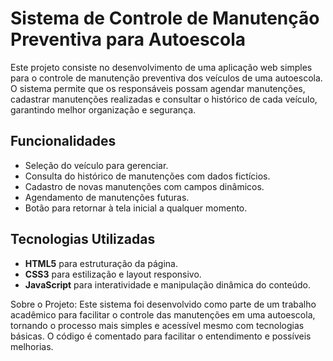 # Sistema de Controle de Manutenção Preventiva para Autoescola

Este projeto consiste no desenvolvimento de uma aplicação web simples para o controle de manutenção preventiva dos veículos de uma autoescola. O sistema permite que os responsáveis possam agendar manutenções, cadastrar manutenções realizadas e consultar o histórico de cada veículo, garantindo melhor organização e segurança.

## Funcionalidades

- Seleção do veículo para gerenciar.
- Consulta do histórico de manutenções com dados fictícios.
- Cadastro de novas manutenções com campos dinâmicos.
- Agendamento de manutenções futuras.
- Botão para retornar à tela inicial a qualquer momento.

## Tecnologias Utilizadas

- **HTML5** para estruturação da página.
- **CSS3** para estilização e layout responsivo.
- **JavaScript** para interatividade e manipulação dinâmica do conteúdo.

Sobre o Projeto:
Este sistema foi desenvolvido como parte de um trabalho acadêmico para facilitar o controle das manutenções em uma autoescola, tornando o processo mais simples e acessível mesmo com tecnologias básicas. O código é comentado para facilitar o entendimento e possíveis melhorias.
